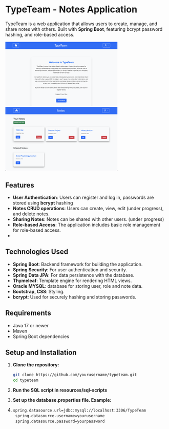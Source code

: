 # TypeTeam - Notes Application

TypeTeam is a web application that allows users to create, manage, and share notes with others. Built with **Spring Boot**, featuring bcrypt password hashing, and role-based access.

<img src="src/main/resources/static/images/home-screenshot.png" alt="Final State" width="350">

<img src="src/main/resources/static/images/notes-screenshot.png" alt="Final State" width="350">





## Features

- **User Authentication**: Users can register and log in, passwords are stored using **bcrypt** hashing
- **Notes CRUD operations**: Users can create, view, edit (under progress), and delete notes.
- **Sharing Notes**: Notes can be shared with other users. (under progress)
- **Role-based Access**: The application includes basic role management for role-based access.
- 
## Technologies Used

- **Spring Boot**: Backend framework for building the application.
- **Spring Security**: For user authentication and security.
- **Spring Data JPA**: For data persistence with the database.
- **Thymeleaf**: Template engine for rendering HTML views.
- **Oracle MYSQL**: database for storing user, role and note data.
- **Bootstrap, CSS**: Styling.
- **bcrypt**: Used for securely hashing and storing passwords.

## Requirements

- Java 17 or newer
- Maven
- Spring Boot dependencies

## Setup and Installation

1. **Clone the repository:**

   ```bash
   git clone https://github.com/yourusername/typeteam.git
   cd typeteam
   ```

2. **Run the SQL script in resources/sql-scripts**

3. **Set up the database.properties file. Example:**
4. ```bash
   spring.datasource.url=jdbc:mysql://localhost:3306/TypeTeam
    spring.datasource.username=yourusername
    spring.datasource.password=yourpassword
   ```
   
